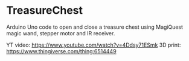 # TreasureChest
Arduino Uno code to open and close a treasure chest using MagiQuest magic wand, stepper motor and IR receiver.

YT video: https://www.youtube.com/watch?v=4Ddsy71ESmk
3D print: https://www.thingiverse.com/thing:6514449
